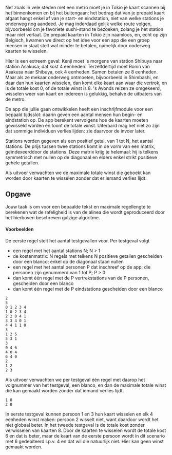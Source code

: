 Net zoals in vele steden met een metro moet je in Tokio je kaart scannen bij het binnenkomen en bij het buitengaan: het bedrag dat van je prepaid kaart afgaat hangt enkel af van je start- en eindstation, niet van welke stations je onderweg nog aandeed. Je mag inderdaad gelijk welke route volgen, bijvoorbeeld om je favoriete sushi-stand te bezoeken, zolang je het station maar niet verlaat. De prepaid kaarten in Tokio zijn naamloos, en, echt op zijn Belgisch, kwamen we direct op het idee voor een app die een groep mensen in staat stelt wat minder te betalen, namelijk door onderweg kaarten te wisselen.

Hier is een extreem geval: Kenji moet 's morgens van station Shibuya naar station Asakusa; dat kost 4 eenheden. Terzelfdertijd moet Ronin van
Asakusa naar Shibuya, ook 4 eenheden. Samen betalen ze 8 eenheden. Maar als ze mekaar onderweg ontmoeten, bijvoorbeeld in Shimbashi, en daar dan hun kaarten wisselen, dan komt elke kaart aan waar die vertrok, en is de totale kost 0, of de totale winst is 8. 's Avonds reizen ze omgekeerd, wisselen weer van kaart en iedereen is gelukkig, behalve de uitbaters van de metro.

De app die jullie gaan ontwikkelen heeft een inschrijfmodule voor een bepaald tijdsslot: daarin geven een aantal mensen hun begin- en eindstation op. De app berekent vervolgens hoe de kaarten moeten gewisseld worden en toont de totale winst. Uiteraard mag het niet zo zijn dat sommige individuen verlies lijden: zie daarvoor de invoer later.

Stations worden gegeven als een positief getal, van 1 tot N, het aantal stations. De prijs tussen twee stations komt in de vorm van een matrix, geïndexeerddoor de stations. Deze matrix krijg je helemaal: hij is telkens symmetrisch met nullen op de diagonaal en elders enkel strikt positieve gehele getallen.

Als uitvoer verwachten we de maximale totale winst die geboekt kan worden door kaarten te wisselen zonder dat er iemand verlies lijdt.

## Opgave

Jouw taak is om voor een bepaalde tekst en maximale regellengte te berekenen wat de rafeligheid is van de alinea die wordt geproduceerd door het hierboven beschreven gulzige algoritme.

#### Voorbeelden
De eerste regel stelt het aantal testgevallen voor. Per testgeval volgt

- een regel met het aantal stations N; N > 1
- de kostenmatrix: N regels met telkens N positieve getallen gescheiden door een blanco; enkel op de diagonaal staan nullen
- een regel met het aantal personen P dat inschreef op de app: die personen zijn genummerd van 1 tot P; P > 0
- dan komt één regel met de P vertrekstations van de P personen, gescheiden door een blanco
- dan komt één regel met de P eindstations gescheiden door een blanco

```
2
5
0 1 2 3 4
1 0 2 3 4
2 2 0 4 1
3 3 4 0 1
4 4 1 1 0
3
1 2 5
5 3 1
3
0 4 6
4 0 4
6 4 0
2
1 2
2 3
```

Als uitvoer verwachten we per testgeval één regel met daarop het volgnummer van het testgeval, een blanco, en dan de maximale totale winst die kan gemaakt worden zonder dat iemand verlies lijdt.

```
1 8
2 0
```

In eerste testgeval kunnen persoon 1 en 3 hun kaart wisselen en elk 4 eenheden winst maken: persoon 2 wisselt niet, want daardoor wordt het niet globaal beter.
In het tweede testgeval is de totale kost zonder verwisselen van kaarten 8. Door de kaarten te wisselen wordt de totale kost 6 en dat is beter, maar de kaart van de eerste persoon wordt in dit scenario met 6 gedebiteerd i.p.v. 4 en dat wil die natuurlijk niet. Hier kan geen winst gemaakt worden.